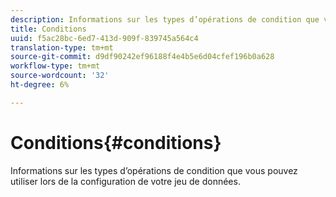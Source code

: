 ```yaml
---
description: Informations sur les types d’opérations de condition que vous pouvez utiliser lors de la configuration de votre jeu de données.
title: Conditions
uuid: f5ac28bc-6ed7-413d-909f-839745a564c4
translation-type: tm+mt
source-git-commit: d9df90242ef96188f4e4b5e6d04cfef196b0a628
workflow-type: tm+mt
source-wordcount: '32'
ht-degree: 6%

---
```



# Conditions{#conditions}

Informations sur les types d’opérations de condition que vous pouvez utiliser lors de la configuration de votre jeu de données.

